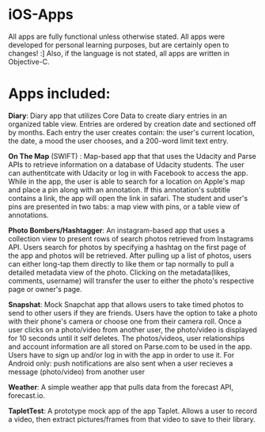 # iOS-Apps
All apps are fully functional unless otherwise stated. All apps were developed for personal learning purposes, 
but are certainly open to changes! :] Also, if the language is not stated, all apps are written in Objective-C.

**Apps included:**
==================
**Diary**: Diary app that utilizes Core Data to create diary entries in an organized table view. Entries are ordered by creation date and sectioned off by months. Each entry the user creates contain: the user's current location, the date, a mood the user chooses, and a 200-word limit text entry.

**On The Map** (SWIFT) : Map-based app that that uses the Udacity and Parse APIs to retrieve information on a database of Udacity students. The user can authentitcate with Udacity or log in with Facebook to access the app. While in the app, the user is able to search for a location on Apple's map and place a pin along with an annotation. If this annotation's subtitle contains a link, the app will open the link in safari. The student and user's pins are presented in two tabs: a map view with pins, or a table view of annotations. 

**Photo Bombers/Hashtagger**: An instagram-based app that uses a collection view to present rows of search photos retrieved from Instagrams API. Users search for photos by specifying a hashtag on the first page of the app and photos will be retrieved. After pulling up a list of photos, users can either long-tap them directly to like them or tap normally to pull a detailed metadata view of the photo. Clicking on the metadata(likes, comments, username) will transfer the user to either the photo's respective page or owner's page.

**Snapshat**: Mock Snapchat app that allows users to take timed photos to send to other users if they are friends. Users have the option to take a photo with their phone's camera or choose one from their camera roll. Once a user clicks on a photo/video from another user, the photo/video is displayed for 10 seconds until it self deletes. The photos/videos, user relationships and account information are all stored on Parse.com to be used in the app. Users have to sign up and/or log in with the app in order to use it. For Android only: push notifications are also sent when a user recieves a message (photo/video) from another user

**Weather**: A simple weather app that pulls data from the forecast API, forecast.io. 

**TapletTest**: A prototype mock app of the app Taplet. Allows a user to record a video, then extract pictures/frames from that video to save to their library.

